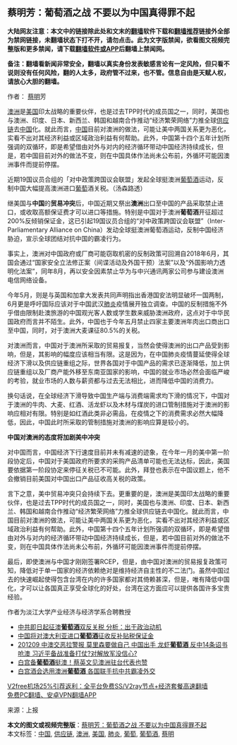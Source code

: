  <h2>蔡明芳：葡萄酒之战 不要以为中国真得罪不起</h2> <p class="notice"><b>大陆网友注意：本文中的链接除此处和文末的<a href="https://github.com/bannedbook/fanqiang" >翻墙</a>软件下载和<a href="https://github.com/killgcd/justmysocks/blob/master/README.md">翻墙推荐</a>链接外全部为禁网链接，未翻墙状态下打不开，请勿点击。此为文字版禁闻，欲看图文视频完整版和更多禁闻，请下载<a href="https://github.com/bannedbook/fanqiang">翻墙软件或APP</a>后翻墙上禁闻网。</p><p>备注：翻墙看新闻非常安全，翻墙以真实身份发表敏感言论有一定风险，但只看不说则没有任何风险，翻的人太多，政府管不过来，也不管。信息自由是天赋人权，请放心大胆的翻墙。</b></p>  <div class="entry"> <p>作者： <a href="https://www.bannedbook.org/bnews/tag/%e8%94%a1%e6%98%8e/" class="st_tag internal_tag" rel="tag" title="标签 蔡明 下的日志">蔡明</a>芳</p> <p id="summary"><a href="https://www.bannedbook.org/bnews/tag/%e6%be%b3%e6%b4%b2/" class="st_tag internal_tag" rel="tag" title="标签 澳洲 下的日志">澳洲</a>是<a href="https://www.bannedbook.org/bnews/tag/%e7%be%8e%e5%9b%bd/" class="st_tag internal_tag" rel="tag" title="标签 美国 下的日志">美国</a>印太战略的重要伙伴，也是过去TPP时代的成员国之一，同时，美国也与澳洲、印度、日本、新西兰、韩国和越南合作推动“经济繁荣网络”力推全球<a href="https://www.bannedbook.org/bnews/tag/%E4%BE%9B%E5%BA%94%E9%93%BE/" class="st_tag internal_tag" rel="tag" title="标签 供应链 下的日志">供应链</a>去<span class='wp_keywordlink_affiliate'><a href="https://www.bannedbook.org/" title="中国" target="_blank">中国</a></span>化。就此而言，<a href="https://www.bannedbook.org/bnews/tag/%E4%B8%AD%E5%9B%BD/" class="st_tag internal_tag" rel="tag" title="标签 中国 下的日志">中国</a>目前对澳洲的做法，可能让美中两国关系更为恶化，实看不出对其经济利益或区域政治利益有何帮助。此外，中国第十四个五年计划所强调的双循环，即是希望借由对外与对内的经济循环带动中国经济持续成长，但是，若中国目前对外的做法不变，则在中国具体作法尚未公布前，外循环可能因澳洲事件而提前停摆。</p> <p id="conimg">近期19国议员合组的「对中政策跨国议会联盟」发起全球挺澳洲<a href="https://www.bannedbook.org/bnews/tag/%E8%91%A1%E8%90%84%E9%85%92/" class="st_tag internal_tag" rel="tag" title="标签 葡萄酒 下的日志">葡萄酒</a>运动，反制中国大幅提高澳洲进口<a href="https://www.bannedbook.org/bnews/tag/%e8%91%a1%e8%90%84/" class="st_tag internal_tag" rel="tag" title="标签 葡萄 下的日志">葡萄</a>酒关税。（汤森路透）</p>  <p>继美国与<strong>中国</strong>的<strong>贸易冲突</strong>后，中国近期又祭出<strong>澳洲</strong>出口至中国的产品采取禁止进口，或收取高额保证费才可以进口等措施。特别是中国对于澳洲<strong>葡萄酒</strong>开征超过200%反倾销保证金，这已引起19国议员合组的“对中政策跨国议会联盟”（Inter-Parliamentary Alliance on China）发动全球挺澳洲葡萄酒运动，反制中国经济胁迫，宣示全球团结对抗中国的霸凌行为。</p> <p>事实上，澳洲对中国政府或厂商可能窃取机密的反制政策可回溯自2018年6月，其国会通过“国家安全立法修正案（间谍活动及外国干预）法案”以及“外国影响力透明化法案”，同年8月，再以安全因素禁止华为与中兴通讯两家公司参与建设澳洲电信网络设备。</p> <p>今年5月，则是与英国和加拿大发表共同声明指出香港国安法明显破坏一国两制，6月更是呼吁国际应该对于中国武汉<a href="https://www.bannedbook.org/bnews/tag/%e8%82%ba%e7%82%8e/" class="st_tag internal_tag" rel="tag" title="标签 肺炎 下的日志">肺炎</a>疫情展开独立调查。中国的反制措施不外乎借由限制赴澳旅游的中国观光客人数或学生数来威胁澳洲政府，这点对于中华民国政府而言并不陌生。此外，中国也于今年五月禁止四家主要澳洲年肉出口商出口至中国，同时，对于澳洲大麦课征80.5%的关税。</p>  <p>对澳洲而言，中国对于澳洲所采取的贸易报复，当然会使得澳洲的出口产品受到影响，但是，其影响的幅度应该相当有限。这是因为，在中国肺炎疫情蔓延使得全球经济下滑以及供应链重组之际，世界各国对于中国产品的需求已逐渐降低，加上供应链重组以及厂商产能外移至东南亚国家的影响，中国的就业市场必然会面临严峻的考验，就业市场的人数与薪资都与过去无法相比，进而降低中国的消费力。</p> <p>换句话说，在全球经济下滑导致中国生产端与消费端需求均下滑的情况下，中国对于澳洲的牛肉、大麦、红酒、活龙虾以及木材与煤炭的进口管制措施对于澳洲的影响应相对有限。特别是如红酒此类非必需品，在疫情之下的消费需求必然大幅降低，因此，中国此时所采取的管制措施对澳洲的影响应算是较小的。</p> <p><strong>中国对澳洲的态度将加剧美中冲突</strong></p>  <p>对中国而言，中国经济下行速度目前并未有减速的迹象，在今年一月的美中第一阶段协定后，中国对于美国政府所要求的采购产品清单可能也无法达标，因此，美国要依据第一阶段协定来停征关税已不可能。此外，拜登也表示在中国议题上，他不会撤销目前美国对中国出口产品征收高关税的政策。</p> <p>言下之意，美中贸易冲突只会持续下去。更重要的是，澳洲是美国印太战略的重要伙伴，也是过去TPP时代的成员国之一，同时，美国也与澳洲、印度、日本、新西兰、韩国和越南合作推动“经济繁荣网络”力推全球供应链去中国化。就此而言，中国目前对澳洲的做法，可能让美中两国关系更为恶化，实看不出对其经济利益或区域政治利益有何帮助。此外，中国第十四个五年计划所强调的双循环，即是希望借由对外与对内的经济循环带动中国经济持续成长，但是，若中国目前对外的做法不变，则在中国具体作法尚未公布前，外循环可能因澳洲事件而提前停摆。</p> <p>最后，即使澳洲与中国才刚刚签署RCEP，但是，由中国对澳洲的贸易报复政策可知，降低对于单一国家的经济依赖绝对是维持经济自主性的不二法门。虽然中国过去的快速崛起使得包含台湾在内的许多国家都对其倚赖甚深，但是，唯有降低中国化，才可以让各国真正享受全球化的好处，台湾在这方面应可以提供各国许多宝贵经验。</p>  <p>作者为淡江大学产业经济与经济学系合聘教授</p> <ul class='op-related-articles' title='相关阅读'> <li><a href='https://www.bannedbook.org/bnews/comments/20201211/1445680.html' target='_blank'>中共即日起征澳<b>葡萄酒</b>双反关税 分析：出于政治动机</a></li> <li><a href='https://www.bannedbook.org/bnews/headline/20201211/1445482.html' target='_blank'>中国将对澳大利亚进口<b>葡萄酒</b>征收反补贴税保证金</a></li> <li><a href='https://www.bannedbook.org/bnews/cbnews/20201209/1444762.html' target='_blank'>201209 中澳交恶拉警报 莫里森要做自己 中国出手 龙虾<b>葡萄酒</b> 反中14条诏书呛澳 习近平备战准备打仗?对解放军没信心?</a></li> <li><a href='https://www.bannedbook.org/bnews/taiwannews/20201208/1443902.html' target='_blank'>白宫备<b>葡萄酒</b>挺澳！蔡英文见澳洲驻台代表也赞</a></li> <li><a href='https://www.bannedbook.org/bnews/comments/20201207/1443564.html' target='_blank'>白宫酒会选用澳洲<b>葡萄酒</b> 各国联手抗中共霸凌外交</a></li> </ul> <p class="texttj"> <a href="https://github.com/bannedbook/fanqiang/wiki/V2ray%E6%9C%BA%E5%9C%BA" target="_blank">V2free机场25%引荐返利：全平台免费SS/V2ray节点+经济套餐高速翻墙</a><br/> <a href="https://github.com/bannedbook/fanqiang/wiki/%E7%A6%81%E9%97%BB%E7%BD%91%E5%AE%89%E5%8D%93%E7%BF%BB%E5%A2%99%E6%96%B0%E9%97%BBAPP" target="_blank">免费PC翻墙、安卓VPN翻墙APP</a></p><p> 来源：上报 </p><a name='sharetosocial'></a>       <div><b>本文的图文或视频完整版</b>：<a href='https://www.bannedbook.org/bnews/comments/20201211/1445715.html'>蔡明芳：葡萄酒之战 不要以为中国真得罪不起</a></div>  </div><!--END ENTRY--> <div class="postfooter"> <div>本文标签：<a href="https://www.bannedbook.org/bnews/tag/%E4%B8%AD%E5%9B%BD/" rel="tag">中国</a>, <a href="https://www.bannedbook.org/bnews/tag/%E4%BE%9B%E5%BA%94%E9%93%BE/" rel="tag">供应链</a>, <a href="https://www.bannedbook.org/bnews/tag/%e6%be%b3%e6%b4%b2/" rel="tag">澳洲</a>, <a href="https://www.bannedbook.org/bnews/tag/%e7%be%8e%e5%9b%bd/" rel="tag">美国</a>, <a href="https://www.bannedbook.org/bnews/tag/%e8%82%ba%e7%82%8e/" rel="tag">肺炎</a>, <a href="https://www.bannedbook.org/bnews/tag/%e8%91%a1%e8%90%84/" rel="tag">葡萄</a>, <a href="https://www.bannedbook.org/bnews/tag/%E8%91%A1%E8%90%84%E9%85%92/" rel="tag">葡萄酒</a>, <a href="https://www.bannedbook.org/bnews/tag/%e8%94%a1%e6%98%8e/" rel="tag">蔡明</a></div>  </div><!--END POSTFOOTER--> 